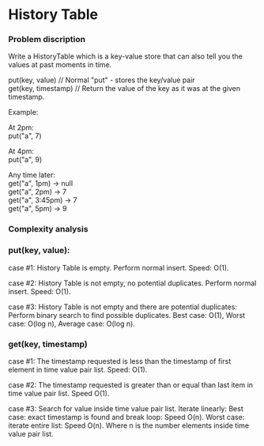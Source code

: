# History Table

### Problem discription
Write a HistoryTable which is a key-value store that can also tell you the values at past moments in time.


put(key, value) // Normal "put" - stores the key/value pair\
get(key, timestamp) // Return the value of the key as it was at the given timestamp.

Example:

At 2pm:\
put("a", 7)

At 4pm:\
put("a", 9)

Any time later:\
get("a", 1pm) -> null\
get("a", 2pm) -> 7\
get("a", 3:45pm) -> 7\
get("a", 5pm) -> 9

### Complexity analysis

### put(key, value):

case #1: History Table is empty. Perform normal insert. Speed: O(1).

case #2: History Table is not empty, no potential duplicates. Perform normal insert. Speed: O(1).

case #3: History Table is not empty and there are potential duplicates: Perform binary search to find possible duplicates. Best case: O(1), Worst case: O(log n), Average case: O(log n).

### get(key, timestamp)

case #1: The timestamp requested is less than the timestamp of first element in time value pair list. Speed: O(1).

case #2: The timestamp requested is greater than or equal than last item in time value pair list. Speed O(1).

case #3: Search for value inside time value pair list. Iterate linearly: Best case: exact timestamp is found and break loop: Speed O(n). Worst case: iterate entire list: Speed O(n). Where n is the number elements inside time value pair list.
 

